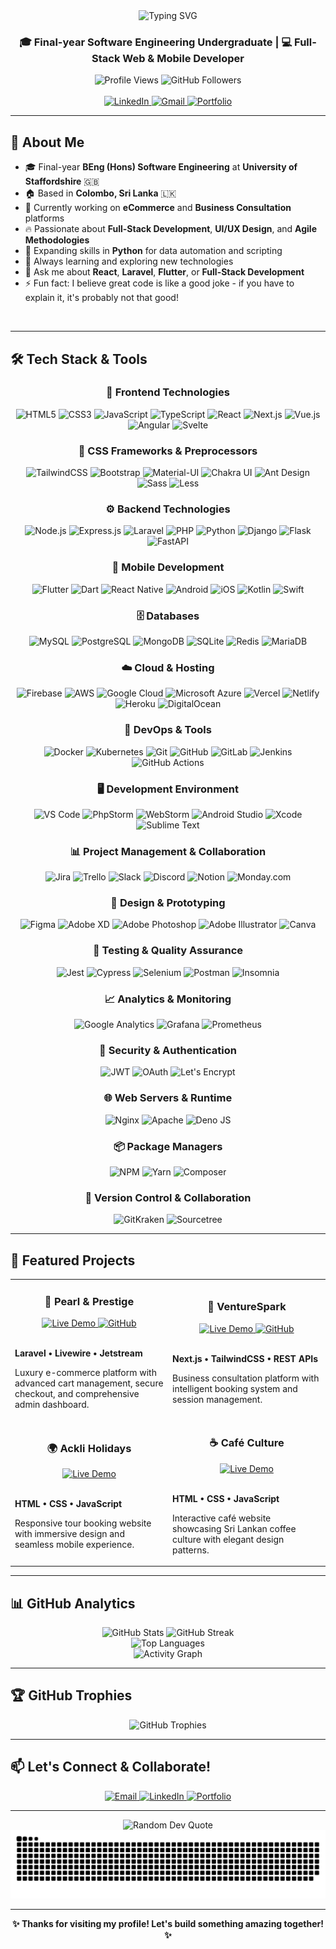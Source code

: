 <div align="center">
  <img src="https://readme-typing-svg.demolab.com?font=Fira+Code&size=32&duration=2800&pause=2000&color=00706d&center=true&vCenter=true&width=940&lines=Hey+%F0%9F%91%8B%2C+I'm+Mihilayan+Sachinthana;Full-Stack+Developer+%26+Software+Engineer;Building+Digital+Experiences+%F0%9F%9A%80" alt="Typing SVG" />
</div>

<h3 align="center">🎓 Final-year Software Engineering Undergraduate | 💻 Full-Stack Web & Mobile Developer</h3>

<div align="center">
  <img src="https://komarev.com/ghpvc/?username=KGMS-Projects&label=Profile%20views&color=0e75b6&style=flat" alt="Profile Views" />
  <img src="https://img.shields.io/github/followers/KGMS-Projects?label=Followers&style=social" alt="GitHub Followers" />
</div>

<br/>

<div align="center">
  <a href="https://www.linkedin.com/in/mihilayan-sachinthana" target="_blank">
    <img src="https://img.shields.io/badge/LinkedIn-0077B5?style=for-the-badge&logo=linkedin&logoColor=white" alt="LinkedIn"/>
  </a>
  <a href="mailto:mihilayansachinthana@gmail.com">
    <img src="https://img.shields.io/badge/Gmail-D14836?style=for-the-badge&logo=gmail&logoColor=white" alt="Gmail"/>
  </a>
  <a href="https://mihilayansachinthana.com" target="_blank">
    <img src="https://img.shields.io/badge/Portfolio-FF5722?style=for-the-badge&logo=todoist&logoColor=white" alt="Portfolio"/>
  </a>
</div>

---

## 🚀 About Me
- 🎓 Final-year **BEng (Hons) Software Engineering** at **University of Staffordshire** 🇬🇧
- 🏠 Based in **Colombo, Sri Lanka** 🇱🇰
- 💼 Currently working on **eCommerce** and **Business Consultation** platforms
- 🔥 Passionate about **Full-Stack Development**, **UI/UX Design**, and **Agile Methodologies**
- 🐍 Expanding skills in **Python** for data automation and scripting
- 🌱 Always learning and exploring new technologies
- 💬 Ask me about **React**, **Laravel**, **Flutter**, or **Full-Stack Development**
- ⚡ Fun fact: I believe great code is like a good joke - if you have to explain it, it's probably not that good!

<br clear="both"/>

---

## 🛠️ Tech Stack & Tools

<div align="center">

### 🎨 Frontend Technologies
![HTML5](https://img.shields.io/badge/HTML5-E34F26?style=for-the-badge&logo=html5&logoColor=white)
![CSS3](https://img.shields.io/badge/CSS3-1572B6?style=for-the-badge&logo=css3&logoColor=white)
![JavaScript](https://img.shields.io/badge/JavaScript-F7DF1E?style=for-the-badge&logo=javascript&logoColor=black)
![TypeScript](https://img.shields.io/badge/TypeScript-007ACC?style=for-the-badge&logo=typescript&logoColor=white)
![React](https://img.shields.io/badge/React-20232A?style=for-the-badge&logo=react&logoColor=61DAFB)
![Next.js](https://img.shields.io/badge/Next.js-000000?style=for-the-badge&logo=next.js&logoColor=white)
![Vue.js](https://img.shields.io/badge/Vue.js-35495E?style=for-the-badge&logo=vue.js&logoColor=4FC08D)
![Angular](https://img.shields.io/badge/Angular-DD0031?style=for-the-badge&logo=angular&logoColor=white)
![Svelte](https://img.shields.io/badge/Svelte-4A4A55?style=for-the-badge&logo=svelte&logoColor=FF3E00)

### 🎯 CSS Frameworks & Preprocessors
![TailwindCSS](https://img.shields.io/badge/Tailwind_CSS-38B2AC?style=for-the-badge&logo=tailwind-css&logoColor=white)
![Bootstrap](https://img.shields.io/badge/Bootstrap-563D7C?style=for-the-badge&logo=bootstrap&logoColor=white)
![Material-UI](https://img.shields.io/badge/Material--UI-0081CB?style=for-the-badge&logo=material-ui&logoColor=white)
![Chakra UI](https://img.shields.io/badge/chakra-%234ED1C5.svg?style=for-the-badge&logo=chakraui&logoColor=white)
![Ant Design](https://img.shields.io/badge/-AntDesign-%230170FE?style=for-the-badge&logo=ant-design&logoColor=white)
![Sass](https://img.shields.io/badge/Sass-CC6699?style=for-the-badge&logo=sass&logoColor=white)
![Less](https://img.shields.io/badge/less-2B4C80?style=for-the-badge&logo=less&logoColor=white)

### ⚙️ Backend Technologies
![Node.js](https://img.shields.io/badge/Node.js-43853D?style=for-the-badge&logo=node.js&logoColor=white)
![Express.js](https://img.shields.io/badge/express.js-%23404d59.svg?style=for-the-badge&logo=express&logoColor=%2361DAFB)
![Laravel](https://img.shields.io/badge/Laravel-FF2D20?style=for-the-badge&logo=laravel&logoColor=white)
![PHP](https://img.shields.io/badge/PHP-777BB4?style=for-the-badge&logo=php&logoColor=white)
![Python](https://img.shields.io/badge/Python-3776AB?style=for-the-badge&logo=python&logoColor=white)
![Django](https://img.shields.io/badge/Django-092E20?style=for-the-badge&logo=django&logoColor=white)
![Flask](https://img.shields.io/badge/Flask-000000?style=for-the-badge&logo=flask&logoColor=white)
![FastAPI](https://img.shields.io/badge/FastAPI-005571?style=for-the-badge&logo=fastapi)

### 📱 Mobile Development
![Flutter](https://img.shields.io/badge/Flutter-02569B?style=for-the-badge&logo=flutter&logoColor=white)
![Dart](https://img.shields.io/badge/Dart-0175C2?style=for-the-badge&logo=dart&logoColor=white)
![React Native](https://img.shields.io/badge/React_Native-20232A?style=for-the-badge&logo=react&logoColor=61DAFB)
![Android](https://img.shields.io/badge/Android-3DDC84?style=for-the-badge&logo=android&logoColor=white)
![iOS](https://img.shields.io/badge/iOS-000000?style=for-the-badge&logo=ios&logoColor=white)
![Kotlin](https://img.shields.io/badge/kotlin-%230095D5.svg?style=for-the-badge&logo=kotlin&logoColor=white)
![Swift](https://img.shields.io/badge/swift-F54A2A?style=for-the-badge&logo=swift&logoColor=white)

### 🗄️ Databases
![MySQL](https://img.shields.io/badge/MySQL-00000F?style=for-the-badge&logo=mysql&logoColor=white)
![PostgreSQL](https://img.shields.io/badge/PostgreSQL-316192?style=for-the-badge&logo=postgresql&logoColor=white)
![MongoDB](https://img.shields.io/badge/MongoDB-4EA94B?style=for-the-badge&logo=mongodb&logoColor=white)
![SQLite](https://img.shields.io/badge/sqlite-%2307405e.svg?style=for-the-badge&logo=sqlite&logoColor=white)
![Redis](https://img.shields.io/badge/redis-%23DD0031.svg?style=for-the-badge&logo=redis&logoColor=white)
![MariaDB](https://img.shields.io/badge/MariaDB-003545?style=for-the-badge&logo=mariadb&logoColor=white)

### ☁️ Cloud & Hosting
![Firebase](https://img.shields.io/badge/Firebase-039BE5?style=for-the-badge&logo=Firebase&logoColor=white)
![AWS](https://img.shields.io/badge/Amazon_AWS-232F3E?style=for-the-badge&logo=amazon-aws&logoColor=white)
![Google Cloud](https://img.shields.io/badge/GoogleCloud-%234285F4.svg?style=for-the-badge&logo=google-cloud&logoColor=white)
![Microsoft Azure](https://img.shields.io/badge/azure-%230072C6.svg?style=for-the-badge&logo=microsoftazure&logoColor=white)
![Vercel](https://img.shields.io/badge/vercel-%23000000.svg?style=for-the-badge&logo=vercel&logoColor=white)
![Netlify](https://img.shields.io/badge/netlify-%23000000.svg?style=for-the-badge&logo=netlify&logoColor=#00C7B7)
![Heroku](https://img.shields.io/badge/heroku-%23430098.svg?style=for-the-badge&logo=heroku&logoColor=white)
![DigitalOcean](https://img.shields.io/badge/DigitalOcean-%230167ff.svg?style=for-the-badge&logo=digitalOcean&logoColor=white)

### 🔧 DevOps & Tools
![Docker](https://img.shields.io/badge/Docker-2CA5E0?style=for-the-badge&logo=docker&logoColor=white)
![Kubernetes](https://img.shields.io/badge/kubernetes-%23326ce5.svg?style=for-the-badge&logo=kubernetes&logoColor=white)
![Git](https://img.shields.io/badge/Git-F05032?style=for-the-badge&logo=git&logoColor=white)
![GitHub](https://img.shields.io/badge/GitHub-100000?style=for-the-badge&logo=github&logoColor=white)
![GitLab](https://img.shields.io/badge/gitlab-%23181717.svg?style=for-the-badge&logo=gitlab&logoColor=white)
![Jenkins](https://img.shields.io/badge/jenkins-%232C5263.svg?style=for-the-badge&logo=jenkins&logoColor=white)
![GitHub Actions](https://img.shields.io/badge/github%20actions-%232671E5.svg?style=for-the-badge&logo=githubactions&logoColor=white)

### 🖥️ Development Environment
![VS Code](https://img.shields.io/badge/VS_Code-0078D4?style=for-the-badge&logo=visual%20studio%20code&logoColor=white)
![PhpStorm](https://img.shields.io/badge/phpstorm-143?style=for-the-badge&logo=phpstorm&logoColor=black&color=black&labelColor=darkorchid)
![WebStorm](https://img.shields.io/badge/webstorm-143?style=for-the-badge&logo=webstorm&logoColor=white&color=black)
![Android Studio](https://img.shields.io/badge/Android%20Studio-3DDC84.svg?style=for-the-badge&logo=android-studio&logoColor=white)
![Xcode](https://img.shields.io/badge/Xcode-007ACC?style=for-the-badge&logo=Xcode&logoColor=white)
![Sublime Text](https://img.shields.io/badge/sublime_text-%23575757.svg?style=for-the-badge&logo=sublime-text&logoColor=important)

### 📊 Project Management & Collaboration
![Jira](https://img.shields.io/badge/Jira-0052CC?style=for-the-badge&logo=jira&logoColor=white)
![Trello](https://img.shields.io/badge/Trello-%23026AA7.svg?style=for-the-badge&logo=Trello&logoColor=white)
![Slack](https://img.shields.io/badge/Slack-4A154B?style=for-the-badge&logo=slack&logoColor=white)
![Discord](https://img.shields.io/badge/Discord-%235865F2.svg?style=for-the-badge&logo=discord&logoColor=white)
![Notion](https://img.shields.io/badge/Notion-%23000000.svg?style=for-the-badge&logo=notion&logoColor=white)
![Monday.com](https://img.shields.io/badge/Monday.com-FF3D57?style=for-the-badge&logo=monday.com&logoColor=white)

### 🎨 Design & Prototyping
![Figma](https://img.shields.io/badge/figma-%23F24E1E.svg?style=for-the-badge&logo=figma&logoColor=white)
![Adobe XD](https://img.shields.io/badge/Adobe%20XD-470137?style=for-the-badge&logo=Adobe%20XD&logoColor=#FF61F6)
![Adobe Photoshop](https://img.shields.io/badge/adobe%20photoshop-%2331A8FF.svg?style=for-the-badge&logo=adobe%20photoshop&logoColor=white)
![Adobe Illustrator](https://img.shields.io/badge/adobe%20illustrator-%23FF9A00.svg?style=for-the-badge&logo=adobe%20illustrator&logoColor=white)
![Canva](https://img.shields.io/badge/Canva-%2300C4CC.svg?style=for-the-badge&logo=Canva&logoColor=white)

### 🧪 Testing & Quality Assurance
![Jest](https://img.shields.io/badge/-jest-%23C21325?style=for-the-badge&logo=jest&logoColor=white)
![Cypress](https://img.shields.io/badge/-cypress-%23E5E5E5?style=for-the-badge&logo=cypress&logoColor=058a5e)
![Selenium](https://img.shields.io/badge/-selenium-%43B02A?style=for-the-badge&logo=selenium&logoColor=white)
![Postman](https://img.shields.io/badge/Postman-FF6C37?style=for-the-badge&logo=postman&logoColor=white)
![Insomnia](https://img.shields.io/badge/Insomnia-black?style=for-the-badge&logo=insomnia&logoColor=5849BE)

### 📈 Analytics & Monitoring
![Google Analytics](https://img.shields.io/badge/Google%20Analytics-E37400?style=for-the-badge&logo=google%20analytics&logoColor=white)
![Grafana](https://img.shields.io/badge/grafana-%23F46800.svg?style=for-the-badge&logo=grafana&logoColor=white)
![Prometheus](https://img.shields.io/badge/Prometheus-E6522C?style=for-the-badge&logo=Prometheus&logoColor=white)

### 🔐 Security & Authentication
![JWT](https://img.shields.io/badge/JWT-black?style=for-the-badge&logo=JSON%20web%20tokens)
![OAuth](https://img.shields.io/badge/OAuth-2C5263?style=for-the-badge&logo=oauth&logoColor=white)
![Let's Encrypt](https://img.shields.io/badge/Let's%20Encrypt-003A70?style=for-the-badge&logo=letsencrypt&logoColor=white)

### 🌐 Web Servers & Runtime
![Nginx](https://img.shields.io/badge/nginx-%23009639.svg?style=for-the-badge&logo=nginx&logoColor=white)
![Apache](https://img.shields.io/badge/apache-%23D42029.svg?style=for-the-badge&logo=apache&logoColor=white)
![Deno JS](https://img.shields.io/badge/deno%20js-000000?style=for-the-badge&logo=deno&logoColor=white)

### 📦 Package Managers
![NPM](https://img.shields.io/badge/NPM-%23CB3837.svg?style=for-the-badge&logo=npm&logoColor=white)
![Yarn](https://img.shields.io/badge/yarn-%232C8EBB.svg?style=for-the-badge&logo=yarn&logoColor=white)
![Composer](https://img.shields.io/badge/Composer-885630?style=for-the-badge&logo=Composer&logoColor=white)

### 🔄 Version Control & Collaboration
![GitKraken](https://img.shields.io/badge/GitKraken-179287?style=for-the-badge&logo=GitKraken&logoColor=white)
![Sourcetree](https://img.shields.io/badge/Sourcetree-0052CC?style=for-the-badge&logo=Sourcetree&logoColor=white)

</div>

---

## 🎯 Featured Projects

<div align="center">
  <table>
    <tr>
      <td width="50%">
        <h3 align="center">💎 Pearl & Prestige</h3>
        <div align="center">  
          <a href="https://pearlprestige.shop" target="_blank">
            <img src="https://img.shields.io/badge/Live_Demo-FF6B6B?style=for-the-badge&logo=vercel&logoColor=white" alt="Live Demo"/>
          </a>
          <a href="https://github.com/KGMS-Projects/Pearl-Prestige--Shop.git" target="_blank">
            <img src="https://img.shields.io/badge/Code-100000?style=for-the-badge&logo=github&logoColor=white" alt="GitHub"/>
          </a>
        </div>
        <br>
        <p><strong>Laravel • Livewire • Jetstream</strong></p>
        <p>Luxury e-commerce platform with advanced cart management, secure checkout, and comprehensive admin dashboard.</p>
      </td>
      <td width="50%">
        <h3 align="center">💼 VentureSpark</h3>
        <div align="center">
          <a href="https://venture-spark.vercel.app" target="_blank">
            <img src="https://img.shields.io/badge/Live_Demo-4ECDC4?style=for-the-badge&logo=vercel&logoColor=white" alt="Live Demo"/>
          </a>
          <a href="https://github.com/APIIT-CC-Asignment/-VentureSpark.git" target="_blank">
            <img src="https://img.shields.io/badge/Code-100000?style=for-the-badge&logo=github&logoColor=white" alt="GitHub"/>
          </a>
        </div>
        <br>
        <p><strong>Next.js • TailwindCSS • REST APIs</strong></p>
        <p>Business consultation platform with intelligent booking system and session management.</p>
      </td>
    </tr>
    <tr>
      <td width="50%">
        <h3 align="center">🌍 Ackli Holidays</h3>
        <div align="center">
          <a href="https://ackliholidays.com" target="_blank">
            <img src="https://img.shields.io/badge/Live_Demo-45B7D1?style=for-the-badge&logo=safari&logoColor=white" alt="Live Demo"/>
          </a>
        </div>
        <br>
        <p><strong>HTML • CSS • JavaScript</strong></p>
        <p>Responsive tour booking website with immersive design and seamless mobile experience.</p>
      </td>
      <td width="50%">
        <h3 align="center">☕ Café Culture</h3>
        <div align="center">
          <a href="https://kgms-projects.github.io/Cafe-website/" target="_blank">
            <img src="https://img.shields.io/badge/Live_Demo-D63384?style=for-the-badge&logo=github&logoColor=white" alt="Live Demo"/>
          </a>
        </div>
        <br>
        <p><strong>HTML • CSS • JavaScript</strong></p>
        <p>Interactive café website showcasing Sri Lankan coffee culture with elegant design patterns.</p>
      </td>
    </tr>
  </table>
</div>

---

## 📊 GitHub Analytics

<div align="center">
  <img width="49%" src="https://github-readme-stats.vercel.app/api?username=KGMS-Projects&show_icons=true&theme=tokyonight&hide_border=true&count_private=true" alt="GitHub Stats"/>
  <img width="49%" src="https://github-readme-streak-stats.herokuapp.com/?user=KGMS-Projects&theme=tokyonight&hide_border=true" alt="GitHub Streak"/>
</div>

<div align="center">
  <img width="60%" src="https://github-readme-stats.vercel.app/api/top-langs/?username=KGMS-Projects&layout=compact&theme=tokyonight&hide_border=true&langs_count=8" alt="Top Languages"/>
</div>

<div align="center">
  <img src="https://github-readme-activity-graph.vercel.app/graph?username=KGMS-Projects&theme=tokyo-night&hide_border=true&area=true" alt="Activity Graph"/>
</div>

---

## 🏆 GitHub Trophies

<div align="center">
  <img src="https://github-profile-trophy.vercel.app/?username=KGMS-Projects&theme=tokyonight&no-frame=true&no-bg=false&margin-w=4&row=1" alt="GitHub Trophies"/>
</div>

---

## 📫 Let's Connect & Collaborate!

<div align="center">
  <a href="mailto:mihilayansachinthana@gmail.com">
    <img src="https://img.shields.io/badge/Email-D14836?style=for-the-badge&logo=gmail&logoColor=white" alt="Email"/>
  </a>
  <a href="https://www.linkedin.com/in/mihilayan-sachinthana">
    <img src="https://img.shields.io/badge/LinkedIn-0077B5?style=for-the-badge&logo=linkedin&logoColor=white" alt="LinkedIn"/>
  </a>
  <a href="https://mihilayansachinthana.com">
    <img src="https://img.shields.io/badge/Portfolio-FF5722?style=for-the-badge&logo=todoist&logoColor=white" alt="Portfolio"/>
  </a>
</div>

---

<div align="center">
  <img src="https://quotes-github-readme.vercel.app/api?type=horizontal&theme=tokyonight" alt="Random Dev Quote"/>
</div>

<div align="center">
  <img src="https://raw.githubusercontent.com/Platane/snk/output/github-contribution-grid-snake.svg" alt="Snake animation" />
</div>

---

<div align="center">
  <b>✨ Thanks for visiting my profile! Let's build something amazing together! ✨</b>
</div>
